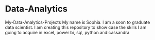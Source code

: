 # Data-Analytics
My-Data-Analytics-Projects
My name is Sophia. I am a soon to graduate data scientist.
I am creating this repository to show case the skills I am going to acquire in excel, power bi, sql, python and cassandra.
